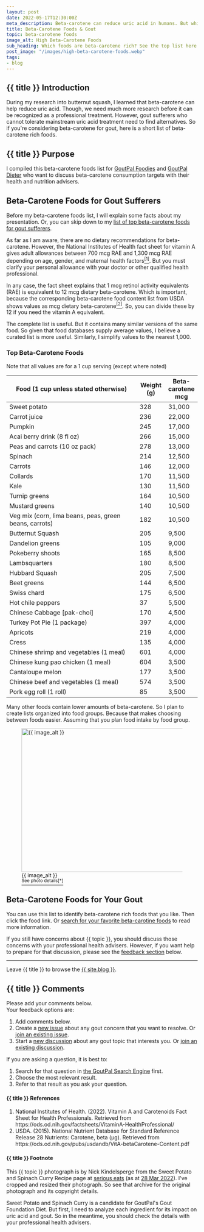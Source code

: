 ```yaml
---
layout: post
date: 2022-05-17T12:30:00Z
meta_description: Beta-carotene can reduce uric acid in humans. But which foods are best? See the top beta-carotene foods list now.
title: Beta-Carotene Foods & Gout
topic: beta-carotene foods
image_alt: High Beta-Carotene Foods
sub_heading: Which foods are beta-carotene rich? See the top list here.
post_image: "/images/high-beta-carotene-foods.webp"
tags:
- blog
---
```

<h2 id="intro">{{ title }} Introduction</h2>
During my research into butternut squash, I learned that beta-carotene can help reduce uric acid. Though, we need much more research before it can be recognized as a professional treatment. However, gout sufferers who cannot tolerate mainstream uric acid treatment need to find alternatives. So if you're considering beta-carotene for gout, here is a short list of beta-carotene rich foods.

<h2 id="intent">{{ title }} Purpose</h2>
I compiled this beta-carotene foods list for <a href="/9569/goutpal-plan-for-gout-foodies/">GoutPal Foodies</a> and <a href="/9601/goutpal-plan-for-gout-dieters/">GoutPal Dieter</a> who want to discuss beta-carotene consumption targets with their health and nutrition advisers.

<h2 id="food">Beta-Carotene Foods for Gout Sufferers</h2>
Before my beta-carotene foods list, I will explain some facts about my presentation. Or, you can skip down to my <a href="#list">list of top beta-carotene foods for gout sufferers</a>.

As far as I am aware, there are no dietary recommendations for beta-carotene. However, the National Institutes of Health fact sheet for vitamin A gives adult allowances between 700 mcg RAE and 1,300 mcg RAE depending on age, gender, and maternal health factors<a href="#ref1"><sup>[1]</sup></a>. But you must clarify your personal allowance with your doctor or other qualified health professional.

In any case, the fact sheet explains that 1 mcg retinol activity equivalents (RAE) is equivalent to 12 mcg dietary beta-carotene. Which is important, because the corresponding beta-carotene food content list from USDA shows values as mcg dietary beta-carotene<a href="#ref2"><sup>[2]</sup></a>. So, you can divide these by 12 if you need the vitamin A equivalent.

The complete list is useful. But it contains many similar versions of the same food. So given that food databases supply average values, I believe a curated list is more useful. Similarly, I simplify values to the nearest 1,000.

<h3 id="list">Top Beta-Carotene Foods</h3>
Note that all values are for a 1 cup serving (except where noted)

<table id="" style="width: 100%;">
	<thead>
		<tr>
			<th style="width: 70%;">Food (1 cup unless stated otherwise)</th>
			<th style="width: 15%;">Weight (g)</th>
			<th style="width: 15%;">Beta-carotene mcg</th>
		</tr>
	</thead>
	<tbody>
		<tr id="potato">
			<td>Sweet potato</td>
			<td>328</td>
			<td>31,000</td>
		</tr>
		<tr id="cj">
			<td>Carrot juice</td>
			<td>236</td>
			<td>22,000</td>
		</tr>
		<tr id="pumpkin">
			<td>Pumpkin</td>
			<td>245</td>
			<td>17,000</td>
		</tr>
		<tr id="acai">
			<td>Acai berry drink (8 fl oz)</td>
			<td>266</td>
			<td>15,000</td>
		</tr>
		<tr id="pea">
			<td>Peas and carrots (10 oz pack)</td>
			<td>278</td>
			<td>13,000</td>
		</tr>
		<tr id="spinach">
			<td>Spinach</td>
			<td>214</td>
			<td>12,500</td>
		</tr>
		<tr id="carrot">
			<td>Carrots</td>
			<td>146</td>
			<td>12,000</td>
		</tr>
		<tr id="collard">
			<td>Collards</td>
			<td>170</td>
			<td>11,500</td>
		</tr>
		<tr id="kale">
			<td>Kale</td>
			<td>130</td>
			<td>11,500</td>
		</tr>
		<tr id="turnip">
			<td>Turnip greens</td>
			<td>164</td>
			<td>10,500</td>
		</tr>
		<tr id="mustard">
			<td>Mustard greens</td>
			<td>140</td>
			<td>10,500</td>
		</tr>
		<tr id="veg">
			<td>Veg mix (corn, lima beans, peas, green beans, carrots)</td>
			<td>182</td>
			<td>10,500</td>
		</tr>
		<tr id="butternut">
			<td>Butternut Squash</td>
			<td>205</td>
			<td>9,500</td>
		</tr>
		<tr id="dandelion">
			<td>Dandelion greens</td>
			<td>105</td>
			<td>9,000</td>
		</tr>
		<tr id="poke">
			<td>Pokeberry shoots</td>
			<td>165</td>
			<td>8,500</td>
		</tr>
		<tr id="lamb">
			<td>Lambsquarters</td>
			<td>180</td>
			<td>8,500</td>
		</tr>
		<tr id="hubbard">
			<td>Hubbard Squash</td>
			<td>205</td>
			<td>7,500</td>
		</tr>
		<tr id="beet">
			<td>Beet greens</td>
			<td>144</td>
			<td>6,500</td>
		</tr>
		<tr id="chard">
			<td>Swiss chard</td>
			<td>175</td>
			<td>6,500</td>
		</tr>
		<tr id="chile">
			<td>Hot chile peppers</td>
			<td>37</td>
			<td>5,500</td>
		</tr>
		<tr id="pak">
			<td>Chinese Cabbage [pak-choi]</td>
			<td>170</td>
			<td>4,500</td>
		</tr>
		<tr id="turkey">
			<td>Turkey Pot Pie (1 package)</td>
			<td>397</td>
			<td>4,000</td>
		</tr>
		<tr id="apricot">
			<td>Apricots</td>
			<td>219</td>
			<td>4,000</td>
		</tr>
		<tr id="cress">
			<td>Cress</td>
			<td>135</td>
			<td>4,000</td>
		</tr>
		<tr id="shrimp">
			<td>Chinese shrimp and vegetables (1 meal)</td>
			<td>601</td>
			<td>4,000</td>
		</tr>
		<tr id="chicken">
			<td>Chinese kung pao chicken (1 meal)</td>
			<td>604</td>
			<td>3,500</td>
		</tr>
		<tr id="melon">
			<td>Cantaloupe melon</td>
			<td>177</td>
			<td>3,500</td>
		</tr>
		<tr id="beef">
			<td>Chinese beef and vegetables (1 meal)</td>
			<td>574</td>
			<td>3,500</td>
		</tr>
		<tr id="pork">
			<td>Pork egg roll (1 roll)</td>
			<td>85</td>
			<td>3,500</td>
		</tr>
	</tbody>
</table>
Many other foods contain lower amounts of beta-carotene. So I plan to create lists organized into food groups. Because that makes choosing between foods easier. Assuming that you plan food intake by food group.
<figure id="image" class="inner">
<img src="{{ post_image }}" alt="{{ image_alt }}"  width="610" height="377">
  <figcaption>{{ image_alt }}<br /><a href="#footnote"><sup>See photo details[*]</sup></a></figcaption>
</figure>
<h2 id="next">Beta-Carotene Foods for Your Gout</h2>
You can use this list to identify beta-carotene rich foods that you like. Then click the food link. Or <a href="{{ site.searchurl }}">search for your favorite beta-carotine foods</a> to read more information.

If you still have concerns about {{ topic }}, you should discuss those concerns with your professional health advisers. However, if you want help to prepare for that discussion, please see the <a href="#feedback">feedback section</a> below.
<hr />
Leave {{ title }} to browse the <a href="/blog">{{ site.blog }}</a>.

<h2 id="comments">{{ title }} Comments</h2>
<p>Please add your comments below.<br />
Your feedback options are:</p>
<ol>
<li>Add comments below.</li>
<li>Create a <a href="https://github.com/kct2020/goutpal-com-skeleventy/issues/new/choose">new issue</a> about any gout concern that you want to resolve. Or <a href="https://github.com/kct2020/goutpal-com-skeleventy/issues">join an existing issue</a>.</li>
<li>Start a <a href="https://github.com/kct2020/goutpal-com-skeleventy/discussions/new">new discussion</a> about any gout topic that interests you. Or <a href="https://github.com/kct2020/goutpal-com-skeleventy/discussions">join an existing discussion</a>.</li>
</ol>
<p>If you are asking a question, it is best to:</p>
<ol>
<li>Search for that question in <a href="https://cse.google.com/cse?cof=FORID:0&cx=partner-pub-4857169685716700:9780732506">the GoutPal Search Engine</a> first.</li>
<li>Choose the most relevant result.</li>
<li>Refer to that result as you ask your question.</li>
</ol>
<script src="https://giscus.app/client.js"
        data-repo="kct2020/goutpal-com-skeleventy"
        data-repo-id="R_kgDOGVSRQQ"
        data-category="GoutPal Links Comments🗣"
        data-category-id="DIC_kwDOGVSRQc4CRbFp"
        data-mapping="title"
        data-strict="0"
        data-reactions-enabled="1"
        data-emit-metadata="1"
        data-input-position="top"
        data-theme="light_tritanopia"
        data-lang="en"
        data-loading="lazy"
        crossorigin="anonymous"
        async>
</script>

<h4 id="refs">{{ title }} References</h4>
<ol>
	<li id="ref1">National Institutes of Health. (2022). Vitamin A and Carotenoids Fact Sheet for Health Professionals. Retrieved from https://ods.od.nih.gov/factsheets/VitaminA-HealthProfessional/</li>
	<li id="ref2">USDA. (2015). National Nutrient Database for Standard Reference Release 28 Nutrients: Carotene, beta (µg). Retrieved from https://ods.od.nih.gov/pubs/usdandb/VitA-betaCarotene-Content.pdf</li>
</ol>

<h4 id="footnote">{{ title }} Footnote</h4>
This {{ topic }} photograph is by Nick Kindelsperge from the Sweet Potato and Spinach Curry Recipe page at <a href="https://www.seriouseats.com/">serious eats</a> (as at <a href="https://web.archive.org/web/20220328012525/https://www.seriouseats.com/sweet-potato-spinach-curry-recipe">28 Mar 2022</a>).  I've cropped  and resized their photograph. So see that archive for the original photograph and its copyright details.

Sweet Potato and Spinach Curry is a candidate for GoutPal's Gout Foundation Diet. But first, I need to analyze each ingredient for its impact on uric acid and gout. So in the meantime, you should check the details with your professional health advisers.